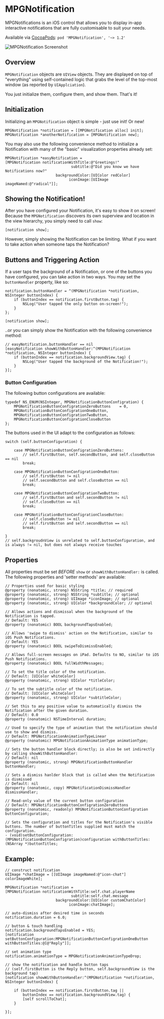 MPGNotification
===============

MPGNotifications is an iOS control that allows you to display in-app interactive notifications that are fully customisable to suit your needs.

Available via [CocoaPods](http://cocoapods.org/): `pod 'MPGNotification', '~> 1.2'`

![MPGNotification Screenshot](https://s3.amazonaws.com/evilapples/stash/MPGNotification.png)

## Overview
`MPGNotification` objects are `UIView` objects. They are displayed on top of "everything" using self-contained logic that grabs the level of the top-most window (as reported by `UIApplciation`).

You just initialize them, configure them, and show them. That's it!

## Initialization
Initializing an `MPGNotification` object is simple - just use init! Or new!
``` obj-c
MPGNotification *notification = [[MPGNotification alloc] init];
MPGNotification *anotherNotification = [MPGNotification new];
```

You may also use the following convenience method to initialize a Notification with many of the "basic" visualization properties already set:

``` obj-c
MPGNotification *easyNotification = 
[MPGNotification notificationWithTitle:@"Greetings!"
                              subtitle:@"Did you know we have Notifications now?"
                       backgroundColor:[UIColor redColor]
                             iconImage:[UIImage imageNamed:@"radical"]];
```

## Showing the Notification!
After you have configured your Notification, it's easy to show it on screen! Because the `MPGNotification` discovers its own superview and location in the view hierarchy, you simply need to call `show`:

``` obj-c
[notification show];
```

However, simply showing the Notification can be limiting. What if you want to take action when someone taps the Notification?

## Buttons and Triggering Action
If a user taps the background of a Notification, or one of the buttons you have configured, you can take action in two ways. You may set the `buttonHandler` property, like so:

``` obj-c
notification.buttonHandler = ^(MPGNotification *notification, NSInteger buttonIndex) {
    if (buttonIndex == notification.firstButton.tag) {
	    NSLog("User tapped the only button on-screen!");
	}
};

[notification show];
```

..or you can simply show the Notification with the following convenience method:

``` obj-c
// easyNotification.buttonHandler == nil
[easyNotification showWithButtonHandler:^(MPGNotification *notification, NSInteger buttonIndex) {
    if (buttonIndex == notification.backgroundView.tag) {
	    NSLog("User tapped the background of the Notification!");
	}
}];
```

### Button Configuration
The following button configurations are available:
``` objc
typedef NS_ENUM(NSInteger, MPGNotificationButtonConfigration) {
    MPGNotificationButtonConfigrationZeroButtons    = 0,
    MPGNotificationButtonConfigrationOneButton,
    MPGNotificationButtonConfigrationTwoButton,
    MPGNotificationButtonConfigrationCloseButton
};
```
The buttons used in the UI adapt to the configuration as follows:
``` objc
switch (self.buttonConfiguration) {
	
	case MPGNotificationButtonConfigrationZeroButtons:
		// self.firstButton, self.secondButton, and self.closeButton == nil
		break;

	case MPGNotificationButtonConfigrationOneButton:
		// self.firstButton != nil
		// self.secondButton and self.closeButton == nil
		break;

	case MPGNotificationButtonConfigrationTwoButton:
		// self.firstButton and self.secondButton != nil
		// self.closeButton == nil
		break;

	case MPGNotificationButtonConfigrationCloseButton:
		// self.closeButton != nil
		// self.firstButton and self.secondButton == nil
		break;

}
// self.backgroudnView is unrelated to self.buttonConfiguration, and is always != nil, but does not always receive touches
```

## Properties
All properties must be set *BEFORE* `show` or `showWithButtonHandler:` is called. The following properties and 'setter methods' are available:
```objc
// Properties used for basic styling
@property (nonatomic, strong) NSString *title; // required
@property (nonatomic, strong) NSString *subtitle; // optional
@property (nonatomic, strong) UIImage *iconImage; // optional
@property (nonatomic, strong) UIColor *backgroundColor; // optional

// Allows actions and dismissal when the background of the Notification is tapped.
// Default: YES
@property (nonatomic) BOOL backgroundTapsEnabled;

// Allows 'swipe to dismiss' action on the Notification, similar to iOS Push Notifications.
// Default: YES
@property (nonatomic) BOOL swipeToDismissEnabled;

// Allows full-screen messages on iPad. Defaults to NO, similar to iOS Push Notifications.
@property (nonatomic) BOOL fullWidthMessages;

// To set the title color of the notification.
// Default: [UIColor whiteColor]
@property (nonatomic, strong) UIColor *titleColor;

// To set the subtitle color of the notification.
// Default: [UIColor whiteColor]
@property (nonatomic, strong) UIColor *subtitleColor;

// Set this to any positive value to automatically dismiss the Notification after the given duration.
// Default: 0.0
@property (nonatomic) NSTimeInterval duration;

// Used to specify the type of animation that the notification should use to show and dismiss.
// Default: MPGNotificationAnimationTypeLinear
@property (nonatomic) MPGNotificationAnimationType animationType;

// Sets the button handler block directly; is also be set indirectly by calling showWithButtonHandler:
// Default: nil
@property (nonatomic, strong) MPGNotificationButtonHandler buttonHandler;

// Sets a dismiss hanlder block that is called when the Notification is dismissed
// Default: nil
@property (nonatomic, copy) MPGNotificationDismissHandler dismissHandler;

// Read-only value of the current button configuration
// Default: MPGNotificationButtonConfigrationZeroButtons
@property (nonatomic, readonly) MPGNotificationButtonConfigration buttonConfiguration;

// Sets the configuration and titles for the Notification's visible buttons. The number of buttonTitles supplied must match the configuration.
- (void)setButtonConfiguration:(MPGNotificationButtonConfigration)configuration withButtonTitles:(NSArray *)buttonTitles;
```

## Example:

```objc
// construct notification
UIImage *chatImage = [[UIImage imageNamed:@"icon-chat"] colorImageWhite];
    
MPGNotification *notification = 
[MPGNotification notificationWithTitle:self.chat.playerName
                              subtitle:self.chat.message
                       backgroundColor:[UIColor customChatColor]
                             iconImage:chatImage];

// auto-dismiss after desired time in seconds
notification.duration = 6.0;

// button & touch handling
notification.backgroundTapsEnabled = YES;
[notification setButtonConfiguration:MPGNotificationButtonConfigrationOneButton withButtonTitles:@[@"Reply"]];

// set animation type
notification.animationType = MPGNotificationAnimationTypeDrop;

// show the notification and handle button taps
// (self.firstButton is the Reply button, self.backgroundView is the background tap)
[notification showWithButtonHandler:^(MPGNotification *notification, NSInteger buttonIndex) {
    
    if (buttonIndex == notification.firstButton.tag ||
        buttonIndex == notification.backgroundView.tag) {
        [self scrollToChat];
    }

}];
```
